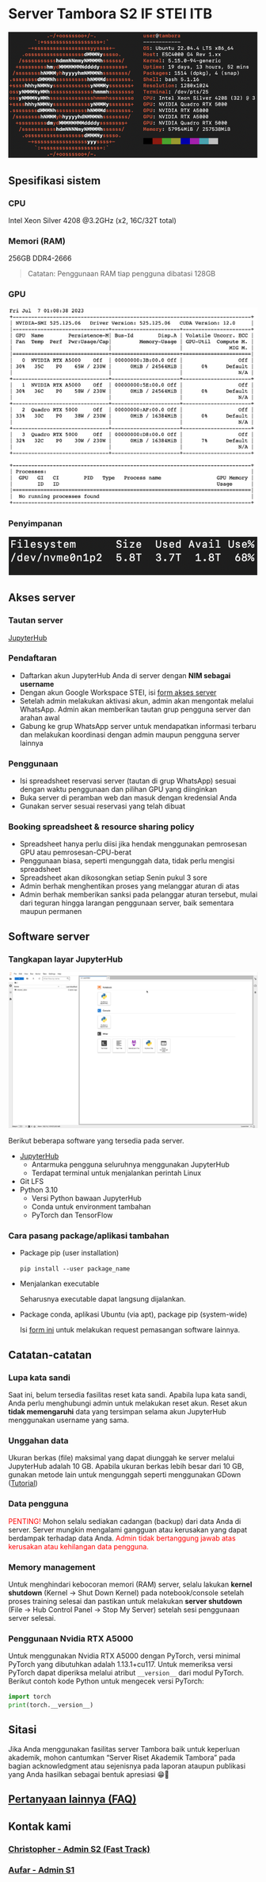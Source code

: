 # Server Tambora S2 IF STEI ITB

![System spec](./resources/tambora-screenfetch.png)

## Spesifikasi sistem

### CPU

Intel Xeon Silver 4208 @3.2GHz (x2, 16C/32T total)

### Memori (RAM)

256GB DDR4-2666

> Catatan: Penggunaan RAM tiap pengguna dibatasi 128GB

### GPU

![GPU spec](./resources/tambora-nvidia.png)

### Penyimpanan

![Storage status](./resources/tambora-storage.png)

## Akses server

### Tautan server

[JupyterHub](https://simanis.stei.itb.ac.id/)

### Pendaftaran

- Daftarkan akun JupyterHub Anda di server dengan **NIM sebagai username**
- Dengan akun Google Workspace STEI, isi [form akses server](https://forms.gle/fbpLT9gtQQm1GcXWA)
- Setelah admin melakukan aktivasi akun, admin akan mengontak melalui WhatsApp. Admin akan memberikan tautan grup pengguna server dan arahan awal
- Gabung ke grup WhatsApp server untuk mendapatkan informasi terbaru dan melakukan koordinasi dengan admin maupun pengguna server lainnya

### Penggunaan

- Isi spreadsheet reservasi server (tautan di grup WhatsApp) sesuai dengan waktu penggunaan dan pilihan GPU yang diinginkan
- Buka server di peramban web dan masuk dengan kredensial Anda
- Gunakan server sesuai reservasi yang telah dibuat

### Booking spreadsheet & resource sharing policy

- Spreadsheet hanya perlu diisi jika hendak menggunakan pemrosesan GPU atau pemrosesan-CPU-berat
- Penggunaan biasa, seperti mengunggah data, tidak perlu mengisi spreadsheet
- Spreadsheet akan dikosongkan setiap Senin pukul 3 sore
- Admin berhak menghentikan proses yang melanggar aturan di atas
- Admin berhak memberikan sanksi pada pelanggar aturan tersebut, mulai dari teguran hingga larangan penggunaan server, baik sementara maupun permanen

## Software server

### Tangkapan layar JupyterHub
![JupyterHub UI](./resources/tambora-ui.png)

Berikut beberapa software yang tersedia pada server.
- [JupyterHub](https://github.com/jupyterhub/jupyterhub)
  - Antarmuka pengguna seluruhnya menggunakan JupyterHub
  - Terdapat terminal untuk menjalankan perintah Linux
- Git LFS
- Python 3.10
  - Versi Python bawaan JupyterHub
  - Conda untuk environment tambahan
  - PyTorch dan TensorFlow

### Cara pasang package/aplikasi tambahan

- Package pip (user installation)

  `pip install --user package_name`

- Menjalankan executable

  Seharusnya executable dapat langsung dijalankan.

- Package conda, aplikasi Ubuntu (via apt), package pip (system-wide)

  Isi [form ini](https://forms.gle/pR64RAPc8V3bGeGx8) untuk melakukan request pemasangan software lainnya.

## Catatan-catatan

### Lupa kata sandi

Saat ini, belum tersedia fasilitas reset kata sandi. Apabila lupa kata sandi, Anda perlu menghubungi admin untuk melakukan reset akun. Reset akun **tidak memengaruhi** data yang tersimpan selama akun JupyterHub menggunakan username yang sama.

### Unggahan data

Ukuran berkas (file) maksimal yang dapat diunggah ke server melalui JupyterHub adalah 10 GB. Apabila ukuran berkas lebih besar dari 10 GB, gunakan metode lain untuk mengunggah seperti menggunakan GDown ([Tutorial](https://docs.google.com/presentation/d/1vH9s52eKXUIV9fZaYlJ8C1Za2p2MZIlilscoF3Vxmwg/view))

### Data pengguna

<span style="color:red">PENTING!</span> Mohon selalu sediakan cadangan (backup) dari data Anda di server. Server mungkin mengalami gangguan atau kerusakan yang dapat berdampak terhadap data Anda. <span style="color:red">Admin tidak bertanggung jawab atas kerusakan atau kehilangan data pengguna.</span>

### Memory management

Untuk menghindari kebocoran memori (RAM) server, selalu lakukan **kernel shutdown** (Kernel -> Shut Down Kernel) pada notebook/console setelah proses training selesai dan pastikan untuk melakukan **server shutdown** (File -> Hub Control Panel -> Stop My Server) setelah sesi penggunaan server selesai.

### Penggunaan Nvidia RTX A5000

Untuk menggunakan Nvidia RTX A5000 dengan PyTorch, versi minimal PyTorch yang dibutuhkan adalah 1.13.1+cu117. Untuk memeriksa versi PyTorch dapat diperiksa melalui atribut `__version__` dari modul PyTorch. Berikut contoh kode Python untuk mengecek versi PyTorch:
```Python
import torch
print(torch.__version__)
```

## Sitasi

Jika Anda menggunakan fasilitas server Tambora baik untuk keperluan akademik, mohon cantumkan “Server Riset Akademik Tambora” pada bagian acknowledgment atau sejenisnya pada laporan ataupun publikasi yang Anda hasilkan sebagai bentuk apresiasi 😁🙏

## [Pertanyaan lainnya (FAQ)](./FAQ.md)

## Kontak kami

### [Christopher - Admin S2 (Fast Track)](18221115@std.stei.itb.ac.id)

### [Aufar - Admin S1](18221163@std.stei.itb.ac.id)